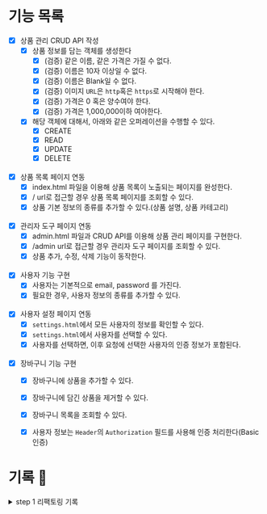 # 기능 목록

- [x] 상품 관리 CRUD API 작성
    - [x] 상품 정보를 담는 객체를 생성한다
        - [x] (검증) 같은 이름, 같은 가격은 가질 수 없다.
        - [x] (검증) 이름은 10자 이상일 수 없다.
        - [x] (검증) 이름은 Blank일 수 없다.
        - [x] (검증) 이미지 `URL`은 `http`혹은 `https`로 시작해야 한다.
        - [x] (검증) 가격은 0 혹은 양수여야 한다.
        - [x] (검증) 가격은 1,000,000이하 여야한다.
    - [x] 해당 객체에 대해서, 아래와 같은 오퍼레이션을 수행할 수 있다.
        - [x] CREATE
        - [x] READ
        - [x] UPDATE
        - [x] DELETE
          <br><br>
- [x] 상품 목록 페이지 연동
    - [x] index.html 파일을 이용해 상품 목록이 노출되는 페이지를 완성한다.
    - [x] / url로 접근할 경우 상품 목록 페이지를 조회할 수 있다.
    - [x] 상품 기본 정보의 종류를 추가할 수 있다.(상품 설명, 상품 카테고리)
      <br><br>
- [x] 관리자 도구 페이지 연동
    - [x] admin.html 파일과 CRUD API를 이용해 상품 관리 페이지를 구현한다.
    - [x] /admin url로 접근할 경우 관리자 도구 페이지를 조회할 수 있다.
    - [x] 상품 추가, 수정, 삭제 기능이 동작한다.
    <br><br>
- [x] 사용자 기능 구현
    - [x] 사용자는 기본적으로 email, password 를 가진다.
    - [x] 필요한 경우, 사용자 정보의 종류를 추가할 수 있다.
    <br><br>
- [x] 사용자 설정 페이지 연동
    - [x] `settings.html`에서 모든 사용자의 정보를 확인할 수 있다.
    - [x] `settings.html`에서 사용자를 선택할 수 있다.
    - [x] 사용자를 선택하면, 이후 요청에 선택한 사용자의 인증 정보가 포함된다.
    <br><br>
- [x] 장바구니 기능 구현
    - [x] 장바구니에 상품을 추가할 수 있다.
    - [x] 장바구니에 담긴 상품을 제거할 수 있다.
    - [x] 장바구니 목록을 조회할 수 있다.
    - [x] 사용자 정보는 `Header`의 `Authorization` 필드를 사용해 인증 처리한다(Basic 인증)


# 기록 📕

<details>
<summary> step 1 리팩토링 기록 </summary>
<div>

- [x] Service에 DTO 개념을 붙이고 싶지 않다. 반면 Controller에서도 도메인에 대한 결합도를 높이고 싶지는 않다. 두 방식은 모두 극단적이라 생각. 따라서 새로운 레이어 생성.
    - [x] Application Layer를 중간에 생성함으로써 DTO <-> 도메인 변환작업을 전담.
    - [x] `Open Layer`로 둠으로써 표현 계층에서 선택적으로 접근할 수 있게 하면 어떨까.
    - [x] 이것이 좋은 방향인지는 카프카와 논의해봐야 할 듯!
- [x] `IdSequencer`를 통해 DB 아이디와 Product ID 두 개념을 분리
    - [x] 이제 도메인 엔티티와 DB 엔티티는 완전히 독립적임
- [x] `DELETE` 시 전체 product를 통해 삭제하는 것이 아닌, id를 통해 삭제하도록 변경
- [x] Repository에 `findByName` 메소드 추가, 쿼리 최적화
    - [x] Repository에 이런 기능이 들어가는 것을 두려워하지 말자! 성능 최적화를 위해. Repo에는 보편적인 기능만 들어갈 필요는 없다.
- [x] CRUD service 통합
    - [x] 자원이 아닌 비즈니스 중심으로 서비스를 구성해야 한다는 생각은 있지만, CRUD 분리는 너무 과하다는 생각이 들음.
    - [x] 따라서 이런 철학은 유지하되, 상황에 따라 trade-off를 계산해 자원 중심으로도 service를 만들 수 있어야 할듯.
- [x] request DTO 검증로직 추가
    - [x] 어디까지 검증할 것인지? 는 카프카와 함께 더 이야기 해 보아야 할 듯.
    - [x] 일단은 데이터 자체에 대한 검증 (notNull, Positive 등)만 수행함.
- [x] Application 계층을 위한 커스텀 어노테이션 `@Application` 생성
    - [x] `@Component`와 동일한 역할을 하지만 명시적인 효과
- [x] SpringBootTest -> WebMvcTest로 개선
    - [x] Mockito, MockMVC 사용
- [x] CRUD -> GET, POST, PUT, DELETE에 각각 매핑
    - [x] URL에서 method 관련 정보가 사라짐, 자원만 명시(`/product`)
- [x] Optional을 stream처럼 다루기
    - [x] 기본 null check 스타일에서 벗어나 깔끔한 코드 구성 가능
    - [x] 구현한 사람에 의도에 맞는 사용법
    - [x] https://www.daleseo.com/java8-optional-effective/

</div>
</details>
